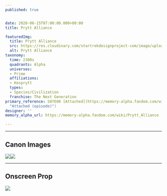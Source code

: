 ```yaml
---
published: true


date: 2020-06-15T07:00:00.000+00:00
title: Prytt Alliance

featuredImg:
  title: Prytt Alliance
  src: https://res.cloudinary.com/startrekdesignproject-com/image/upload/v1592254552/PryttAlliance.png
  alt: Prytt Alliance
taxonomy:
  time: 2300s
  quadrants: Alpha
  universes:
  - Prime
  affiliations:
  - Kesprytt
  types:
  - Species/Civilization
  franchise: The Next Generation
primary_reference: S07E08 [Attached](https://memory-alpha.fandom.com/wiki/Attached_(episode)
  "Attached (episode)")
designer: ''
memory_alpha_url: https://memory-alpha.fandom.com/wiki/Prytt_Alliance

---
```

___
## Canon Images

![](https://res.cloudinary.com/startrekdesignproject-com/image/upload/v1592254550/PryttAlliance_TNG7x8-1.jpg)![](https://res.cloudinary.com/startrekdesignproject-com/image/upload/v1592254550/PryttAlliance_TNG7x8-2.jpg)

___
## Onscreen Prop

![](https://res.cloudinary.com/startrekdesignproject-com/image/upload/v1592254550/Prytt_Prop.jpg)